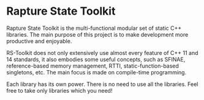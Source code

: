 # Rapture State Toolkit
Rapture State Toolkit is the multi-functional modular set of static C++ libraries.
The main purpose of this project is to make development more productive and enjoyable.

RS-Toolkit does not only extensively use almost every feature of C++ 11 and 14 standards,
it also embodies some useful concepts, such as SFINAE, reference-based memory management,
RTTI, static-function-based singletons, etc.
The main focus is made on compile-time programming.

Each library has its own power. There is no need to use all the libraries.
Feel free to take only libraries which you need!